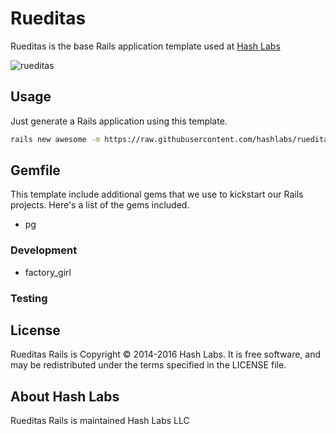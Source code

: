 # Rueditas

Rueditas is the base Rails application template used at [Hash Labs](https://www.hashlabs.com)

![rueditas](http://mla-s1-p.mlstatic.com/bicicletas-halley-para-ninos-19057-playera-rueditas-rod-16-13682-MLA87487077_3161-O.jpg)

## Usage

Just generate a Rails application using this template.

```bash
rails new awesome -m https://raw.githubusercontent.com/hashlabs/rueditas-rails/master/template.rb
```

## Gemfile

This template include additional gems that we use to kickstart our Rails
projects. Here's a list of the gems included.

* pg

### Development

* factory_girl

### Testing

## License

Rueditas Rails is Copyright © 2014-2016 Hash Labs. It is free software, and may be redistributed under the terms specified in the LICENSE file.

## About Hash Labs

Rueditas Rails is maintained Hash Labs LLC

